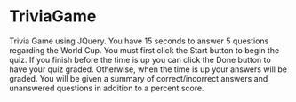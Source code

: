 # TriviaGame
Trivia Game using JQuery. You have 15 seconds to answer 5 questions regarding the World Cup. You must first click the Start button to begin the quiz. If you finish before the time is up you can click the Done button to have your quiz graded. Otherwise, when the time is up your answers will be graded. You will be given a summary of correct/incorrect answers and unanswered questions in addition to a percent score.